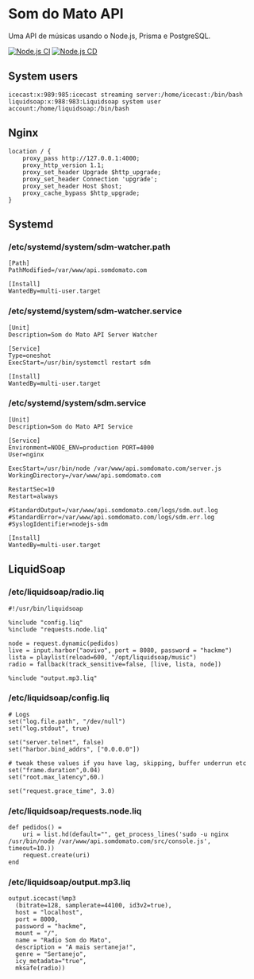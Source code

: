 # Som do Mato API

Uma API de músicas usando o Node.js, Prisma e PostgreSQL.

[![Node.js CI](https://github.com/sistematico/api.somdomato.com/actions/workflows/ci.yml/badge.svg)](https://github.com/sistematico/api.somdomato.com/actions/workflows/ci.yml) [![Node.js CD](https://github.com/sistematico/api.somdomato.com/actions/workflows/cd.yml/badge.svg)](https://github.com/sistematico/api.somdomato.com/actions/workflows/cd.yml)

## System users

```
icecast:x:989:985:icecast streaming server:/home/icecast:/bin/bash
liquidsoap:x:988:983:Liquidsoap system user account:/home/liquidsoap:/bin/bash
```

## Nginx

```
location / {
    proxy_pass http://127.0.0.1:4000;
    proxy_http_version 1.1;
    proxy_set_header Upgrade $http_upgrade;
    proxy_set_header Connection 'upgrade';
    proxy_set_header Host $host;
    proxy_cache_bypass $http_upgrade;
}
```

## Systemd

### /etc/systemd/system/sdm-watcher.path

```
[Path]
PathModified=/var/www/api.somdomato.com

[Install]
WantedBy=multi-user.target
```

### /etc/systemd/system/sdm-watcher.service

```
[Unit]
Description=Som do Mato API Server Watcher

[Service]
Type=oneshot
ExecStart=/usr/bin/systemctl restart sdm

[Install]
WantedBy=multi-user.target
```

### /etc/systemd/system/sdm.service

```
[Unit]
Description=Som do Mato API Service

[Service]
Environment=NODE_ENV=production PORT=4000
User=nginx

ExecStart=/usr/bin/node /var/www/api.somdomato.com/server.js
WorkingDirectory=/var/www/api.somdomato.com

RestartSec=10
Restart=always

#StandardOutput=/var/www/api.somdomato.com/logs/sdm.out.log
#StandardError=/var/www/api.somdomato.com/logs/sdm.err.log
#SyslogIdentifier=nodejs-sdm

[Install]
WantedBy=multi-user.target
```

## LiquidSoap

### /etc/liquidsoap/radio.liq

```
#!/usr/bin/liquidsoap

%include "config.liq"
%include "requests.node.liq"

node = request.dynamic(pedidos)
live = input.harbor("aovivo", port = 8080, password = "hackme")
lista = playlist(reload=600, "/opt/liquidsoap/music")
radio = fallback(track_sensitive=false, [live, lista, node])

%include "output.mp3.liq"
```

### /etc/liquidsoap/config.liq

``` 
# Logs
set("log.file.path", "/dev/null")
set("log.stdout", true)

set("server.telnet", false)
set("harbor.bind_addrs", ["0.0.0.0"])

# tweak these values if you have lag, skipping, buffer underrun etc
set("frame.duration",0.04)
set("root.max_latency",60.)

set("request.grace_time", 3.0)
``` 

### /etc/liquidsoap/requests.node.liq

``` 
def pedidos() =
    uri = list.hd(default="", get_process_lines('sudo -u nginx /usr/bin/node /var/www/api.somdomato.com/src/console.js', timeout=10.))
    request.create(uri)
end
``` 

### /etc/liquidsoap/output.mp3.liq

``` 
output.icecast(%mp3
  (bitrate=128, samplerate=44100, id3v2=true),
  host = "localhost",
  port = 8000,
  password = "hackme",
  mount = "/",
  name = "Radio Som do Mato",
  description = "A mais sertaneja!",
  genre = "Sertanejo",
  icy_metadata="true",
  mksafe(radio))
``` 